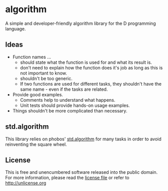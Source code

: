 # algorithm

A simple and developer-friendly algorithm library for the D programming language.


## Ideas

- Function names ...
    * should state what the function is used for and what its result is.
    * don't need to explain how the function does it's job as long as this is not important to know.
    * shouldn't be too generic.
    * If two functions are used for different tasks, they shouldn't have the same name - even if the tasks are related.
- Provide good examples.
    * Comments help to understand what happens.
    * Unit tests should provide hands-on usage examples.
- Things shouldn't be more complicated than necessary.


## std.algorithm

This library relies on phobos' [std.algorithm](https://github.com/dlang/phobos/tree/master/std/algorithm) for many tasks in order to avoid reinventing the square wheel.


## License

This is free and unencumbered software released into the public domain.
For more information, please read the [license file](LICENSE) or refer to <http://unlicense.org>
